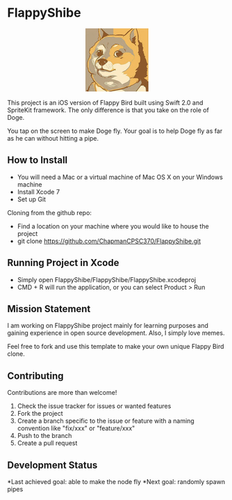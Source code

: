 # FlappyShibe
<p align="center">
  <img src="/images/Doge.png"/>
</p>

This project is an iOS version of Flappy Bird built using Swift 2.0 and SpriteKit framework. The only difference is that you take on the role of Doge.

You tap on the screen to make Doge fly. Your goal is to help Doge fly as far as he can without hitting a pipe.

How to Install
--------------
* You will need a Mac or a virtual machine of Mac OS X on your Windows machine
* Install Xcode 7
* Set up Git

Cloning from the github repo:
* Find a location on your machine where you would like to house the project
* git clone https://github.com/ChapmanCPSC370/FlappyShibe.git

Running Project in Xcode
------------------------
* Simply open FlappyShibe/FlappyShibe/FlappyShibe.xcodeproj
* CMD + R will run the application, or you can select Product > Run

Mission Statement
-----------------
I am working on FlappyShibe project mainly for learning purposes and gaining experience in open source development. Also, I simply love memes.

Feel free to fork and use this template to make your own unique Flappy Bird clone.

Contributing
------------
Contributions are more than welcome!

1. Check the issue tracker for issues or wanted features
2. Fork the project
3. Create a branch specific to the issue or feature with a naming convention like "fix/xxx" or "feature/xxx"
4. Push to the branch
5. Create a pull request

Development Status
------------------
*Last achieved goal: able to make the node fly
*Next goal: randomly spawn pipes